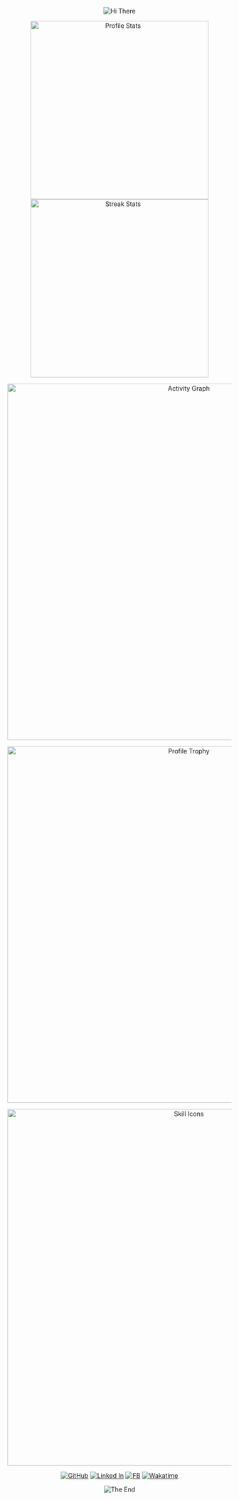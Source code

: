 

<p align="center">
    <!-- https://github.com/kyechan99/capsule-render -->
    <img src="https://capsule-render.vercel.app/api?type=waving&color=gradient&height=300&&section=header&text=HI%20THERE&fontSize=90&fontAlign=50&fontAlignY=30&desc=I%20am%20Aaron%20Lwi&descAlign=50&descSize=30&descAlignY=60&animation=twinkling" alt="Hi There" title="Hi There"/>
</p>
<p align="center">
    <!-- https://github.com/anuraghazra/github-readme-stats -->
    <!-- rules: https://github.com/anuraghazra/github-readme-stats/blob/master/src/calculateRank.js -->
    <img width="400" src="https://github-readme-stats.vercel.app/api?username=AaaaaaaaaronL&theme=transparent&show_icons=true&hide_border=true&show=reviews,discussions_started&hide_title=true&hide=contribs&number_format=long&count_private=true" alt="Profile Stats" title="Profile Stats" />
    <!-- https://github.com/DenverCoder1/github-readme-streak-stats -->
    <!-- <img width="400" src="https://streak-stats.demolab.com?user=Xiaokang2022&theme=transparent&hide_border=true" alt="Streak Stats" title="Streak Stats" /> -->
    <!-- self-host in Vercel -->
    <img width="400" src="https://github-readme-streak-stats-xiaokang2022.vercel.app?user=AaaaaaaaaronL&theme=transparent&hide_border=true" alt="Streak Stats" title="Streak Stats" />
</p>
<p align="center">
    <!-- https://github.com/Ashutosh00710/github-readme-activity-graph -->
    <img width="800" src="https://github-readme-activity-graph.vercel.app/graph?username=AaaaaaaaaronL&theme=github-compact&hide_border=true&area=true&custom_title=Activity%20Graph" alt="Activity Graph" title="Activity Graph" />
</p>
<p align="center">
    <!-- https://github.com/ryo-ma/github-profile-trophy -->
    <!-- rules: https://github.com/ryo-ma/github-profile-trophy/blob/master/src/trophy.ts -->
    <img width="800" src="https://github-profile-trophy.vercel.app/?username=AaaaaaaaaronL&no-bg=true&no-frame=true&theme=algolia&title=-MultiLanguage" alt="Profile Trophy" title="Profile Trophy" />
</p>
<p align="center">
    <!-- https://github.com/LelouchFR/skill-icons -->
    <img width="800" src="https://go-skill-icons.vercel.app/api/icons?i=laravel,php,flutter,dart,java,html,css,js,github,postman,mysql,nodejs,opencv,selenium&titles=true" alt="Skill Icons" title="Skill Icons">
</p>
<p align="center">
    <!-- https://github.com/badges/shields --> 
    <a href="https://github.com/AaaaaaaaaronL"><img src="https://img.shields.io/badge/GitHub-AaaaaaaaaronL-blue?logo=github" alt="GitHub" title="GitHub" /></a>
    <a href="https://www.linkedin.com/in/chun-kiat-lwi-058308287/"><img src="https://img.shields.io/badge/Linked In-AaaaaaaaaronL-blue" alt="Linked In" title="Linked In" /></a>
    <a href="https://www.facebook.com/chunkiatlwi"><img src="https://img.shields.io/badge/FB-Aaron-pink?" alt="FB" title="FB" /></a>
    <a href="https://wakatime.com/@Xiaokang2022"><img src="https://wakatime.com/badge/user/67677d2a-fdc6-4c21-a964-b5477332bc69.svg" alt="Wakatime" title="Wakatime" /></a>
</p>
<p align="center">
    <!-- https://github.com/kyechan99/capsule-render -->
    <img src="https://capsule-render.vercel.app/api?type=waving&color=gradient&height=300&&section=footer&text=THE%20END&fontSize=90&fontAlign=50&fontAlignY=70&desc=Thanks%20for%20watching!&descAlign=50&descSize=30&descAlignY=40&animation=twinkling" alt="The End" title="The End"/>
</p>
<!---
AaaaaaaaaronL/AaaaaaaaaronL is a ✨ special ✨ repository because its `README.md` (this file) appears on your GitHub profile.
You can click the Preview link to take a look at your changes.
--->

<!--
MIT License

Copyright (c) 2024 Xiaokang2022

Permission is hereby granted, free of charge, to any person obtaining a copy
of this software and associated documentation files (the "Software"), to deal
in the Software without restriction, including without limitation the rights
to use, copy, modify, merge, publish, distribute, sublicense, and/or sell
copies of the Software, and to permit persons to whom the Software is
furnished to do so, subject to the following conditions:

The above copyright notice and this permission notice shall be included in all
copies or substantial portions of the Software.

THE SOFTWARE IS PROVIDED "AS IS", WITHOUT WARRANTY OF ANY KIND, EXPRESS OR
IMPLIED, INCLUDING BUT NOT LIMITED TO THE WARRANTIES OF MERCHANTABILITY,
FITNESS FOR A PARTICULAR PURPOSE AND NONINFRINGEMENT. IN NO EVENT SHALL THE
AUTHORS OR COPYRIGHT HOLDERS BE LIABLE FOR ANY CLAIM, DAMAGES OR OTHER
LIABILITY, WHETHER IN AN ACTION OF CONTRACT, TORT OR OTHERWISE, ARISING FROM,
OUT OF OR IN CONNECTION WITH THE SOFTWARE OR THE USE OR OTHER DEALINGS IN THE
SOFTWARE.

ATTENTION:

Source repository: <https://github.com/Xiaokang2022/Xiaokang2022>
-->


